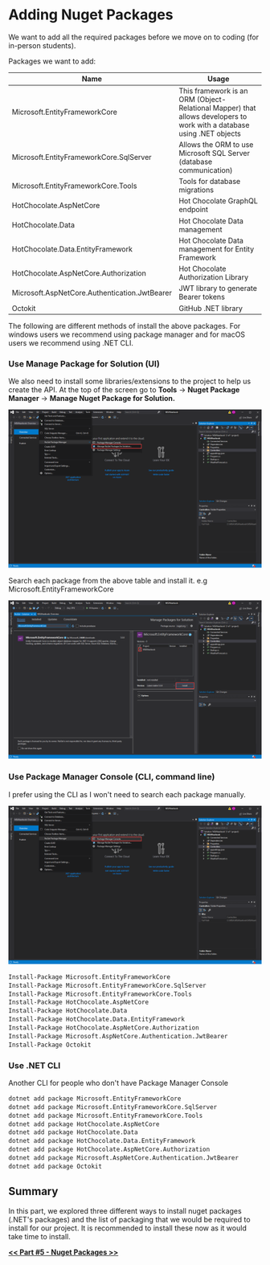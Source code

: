 # Adding Nuget Packages

We want to add all the required packages before we move on to coding (for in-person students).

Packages we want to add:

| Name                                          | Usage                                                                                                                 |
| --------------------------------------------- | --------------------------------------------------------------------------------------------------------------------- |
| Microsoft.EntityFrameworkCore                 | This framework is an ORM (Object-Relational Mapper) that allows developers to work with a database using .NET objects |
| Microsoft.EntityFrameworkCore.SqlServer       | Allows the ORM to use Microsoft SQL Server (database communication)                                                   |
| Microsoft.EntityFrameworkCore.Tools           | Tools for database migrations                                                                                         |
| HotChocolate.AspNetCore                       | Hot Chocolate GraphQL endpoint                                                                                        |
| HotChocolate.Data                             | Hot Chocolate Data management                                                                                         |
| HotChocolate.Data.EntityFramework             | Hot Chocolate Data management for Entity Framework                                                                    |
| HotChocolate.AspNetCore.Authorization         | Hot Chocolate Authorization Library                                                                                   |
| Microsoft.AspNetCore.Authentication.JwtBearer | JWT library to generate Bearer tokens                                                                                 |
| Octokit                                       | GitHub .NET library                                                                                                   |

The following are different methods of install the above packages. For windows users we recommend using package manager and for macOS users we recommend using .NET CLI.

### Use Manage Package for Solution (UI)

We also need to install some libraries/extensions to the project to help us create the API. At the top of the screen go to **Tools** -> **Nuget Package Manager** -> **Manage Nuget Package for Solution.**

![images/4-adding-nuget-packages/Untitled.png](images/4-adding-nuget-packages/Untitled.png)

Search each package from the above table and install it. e.g Microsoft.EntityFrameworkCore

![images/4-adding-nuget-packages/Untitled%201.png](images/4-adding-nuget-packages/Untitled%201.png)

### Use Package Manager Console (CLI, command line)

I prefer using the CLI as I won't need to search each package manually.

![images/4-adding-nuget-packages/Untitled%202.png](images/4-adding-nuget-packages/Untitled%202.png)

```bash
Install-Package Microsoft.EntityFrameworkCore
Install-Package Microsoft.EntityFrameworkCore.SqlServer
Install-Package Microsoft.EntityFrameworkCore.Tools
Install-Package HotChocolate.AspNetCore
Install-Package HotChocolate.Data
Install-Package HotChocolate.Data.EntityFramework
Install-Package HotChocolate.AspNetCore.Authorization
Install-Package Microsoft.AspNetCore.Authentication.JwtBearer
Install-Package Octokit
```

### Use .NET CLI

Another CLI for people who don't have Package Manager Console

```bash
dotnet add package Microsoft.EntityFrameworkCore
dotnet add package Microsoft.EntityFrameworkCore.SqlServer
dotnet add package Microsoft.EntityFrameworkCore.Tools
dotnet add package HotChocolate.AspNetCore
dotnet add package HotChocolate.Data
dotnet add package HotChocolate.Data.EntityFramework
dotnet add package HotChocolate.AspNetCore.Authorization
dotnet add package Microsoft.AspNetCore.Authentication.JwtBearer
dotnet add package Octokit
```

## Summary

In this part, we explored three different ways to install nuget packages (.NET's packages) and the list of packaging that we would be required to install for our project. It is recommended to install these now as it would take time to install.

[**<< Part #5 - Nuget Packages >>**](5-setup-hot-chocolate.md)
